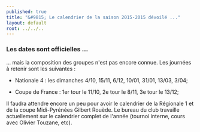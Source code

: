 ```yaml
---
published: true
title: "&#9815; Le calendrier de la saison 2015-2015 dévoilé ..."
layout: default
root: ../../..
---
```


### Les dates sont officielles ...

... mais la composition des groupes n'est pas encore connue. Les journées à retenir sont les suivantes :

- Nationale 4 : les dimanches 4/10, 15/11, 6/12, 10/01, 31/01, 13/03, 3/04;

- Coupe de France : 1er tour le 11/10, 2e tour le 8/11, 3e tour le 13/12;

Il faudra attendre encore un peu pour avoir le calendrier de la Régionale 1 et de la coupe Midi-Pyrénées Gilbert Rouède. Le bureau du club travaille actuellement sur le calendrier complet de l'année (tournoi interne, cours avec Olivier Touzane, etc).


